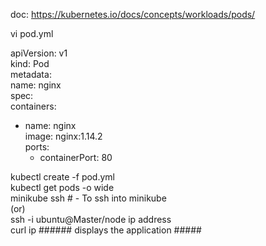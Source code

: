 doc: https://kubernetes.io/docs/concepts/workloads/pods/  

vi pod.yml  

apiVersion: v1  
kind: Pod  
metadata:  
  name: nginx  
spec:  
  containers:  
  - name: nginx  
    image: nginx:1.14.2  
    ports:  
    - containerPort: 80  

kubectl create -f pod.yml  
kubectl get pods -o wide  
minikube ssh  # - To ssh into minikube  
(or)   
ssh -i ubuntu@Master/node ip address  
curl ip ###### displays the application #####  
